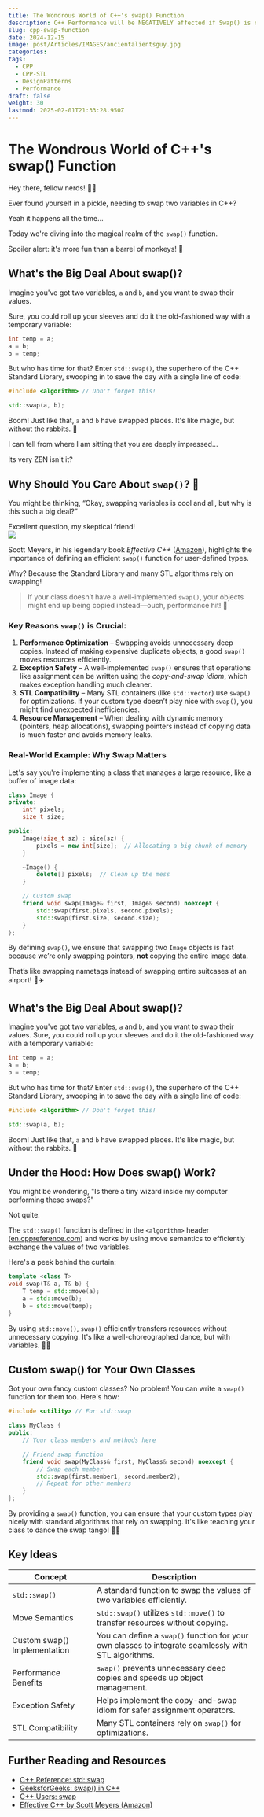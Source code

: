 ```yaml
---
title: The Wondrous World of C++'s swap() Function
description: C++ Performance will be NEGATIVELY affected if Swap() is not done right
slug: cpp-swap-function
date: 2024-12-15
image: post/Articles/IMAGES/ancientalientsguy.jpg
categories: 
tags:
  - CPP
  - CPP-STL
  - DesignPatterns
  - Performance
draft: false
weight: 30
lastmod: 2025-02-01T21:33:28.950Z
---
```

# The Wondrous World of C++'s swap() Function

Hey there, fellow nerds! 🧑‍💻

Ever found yourself in a pickle, needing to swap two variables in C++?

Yeah it happens all the time...

Today we're diving into the magical realm of the `swap()` function.

Spoiler alert: it's more fun than a barrel of monkeys! 🐒

## What's the Big Deal About swap()?

Imagine you've got two variables, `a` and `b`, and you want to swap their values.

Sure, you could roll up your sleeves and do it the old-fashioned way with a temporary variable:

```cpp
int temp = a;
a = b;
b = temp;
```

But who has time for that? Enter `std::swap()`, the superhero of the C++ Standard Library, swooping in to save the day with a single line of code:

```cpp
#include <algorithm> // Don't forget this!

std::swap(a, b);
```

Boom! Just like that, `a` and `b` have swapped places. It's like magic, but without the rabbits. 🐇

I can tell from where I am sitting that you are deeply impressed...

Its very ZEN isn't it?

## Why Should You Care About `swap()`? 🤔

You might be thinking, “Okay, swapping variables is cool and all, but why is this such a big deal?”

Excellent question, my skeptical friend!\
![](/post/Articles/IMAGES/ancientalientsguy.jpg)

Scott Meyers, in his legendary book *Effective C++* ([Amazon](https://www.amazon.com/Effective-Specific-Improve-Programs-Designs/dp/0321334876)), highlights the importance of defining an efficient `swap()` function for user-defined types.

Why? Because the Standard Library and many STL algorithms rely on swapping!

> If your class doesn’t have a well-implemented `swap()`, your objects might end up being copied instead—ouch, performance hit! 🚨

### Key Reasons `swap()` is Crucial:

1. **Performance Optimization** – Swapping avoids unnecessary deep copies. Instead of making expensive duplicate objects, a good `swap()` moves resources efficiently.
2. **Exception Safety** – A well-implemented `swap()` ensures that operations like assignment can be written using the *copy-and-swap idiom*, which makes exception handling much cleaner.
3. **STL Compatibility** – Many STL containers (like `std::vector`) use `swap()` for optimizations. If your custom type doesn’t play nice with `swap()`, you might find unexpected inefficiencies.
4. **Resource Management** – When dealing with dynamic memory (pointers, heap allocations), swapping pointers instead of copying data is much faster and avoids memory leaks.

### Real-World Example: Why Swap Matters

Let's say you're implementing a class that manages a large resource, like a buffer of image data:

```cpp
class Image {
private:
    int* pixels;
    size_t size;

public:
    Image(size_t sz) : size(sz) {
        pixels = new int[size];  // Allocating a big chunk of memory
    }

    ~Image() {
        delete[] pixels;  // Clean up the mess
    }

    // Custom swap
    friend void swap(Image& first, Image& second) noexcept {
        std::swap(first.pixels, second.pixels);
        std::swap(first.size, second.size);
    }
};
```

By defining `swap()`, we ensure that swapping two `Image` objects is fast because we’re only swapping pointers, **not** copying the entire image data.

That’s like swapping nametags instead of swapping entire suitcases at an airport! 🛄✈️

## What's the Big Deal About swap()?

Imagine you've got two variables, `a` and `b`, and you want to swap their values. Sure, you could roll up your sleeves and do it the old-fashioned way with a temporary variable:

```cpp
int temp = a;
a = b;
b = temp;
```

But who has time for that? Enter `std::swap()`, the superhero of the C++ Standard Library, swooping in to save the day with a single line of code:

```cpp
#include <algorithm> // Don't forget this!

std::swap(a, b);
```

Boom! Just like that, `a` and `b` have swapped places. It's like magic, but without the rabbits. 🐇

## Under the Hood: How Does swap() Work?

You might be wondering, "Is there a tiny wizard inside my computer performing these swaps?"

Not quite.

The `std::swap()` function is defined in the `<algorithm>` header ([en.cppreference.com](https://en.cppreference.com/w/cpp/algorithm/swap)) and works by using move semantics to efficiently exchange the values of two variables.

Here's a peek behind the curtain:

```cpp
template <class T>
void swap(T& a, T& b) {
    T temp = std::move(a);
    a = std::move(b);
    b = std::move(temp);
}
```

By using `std::move()`, `swap()` efficiently transfers resources without unnecessary copying. It's like a well-choreographed dance, but with variables. 💃🕺

## Custom swap() for Your Own Classes

Got your own fancy custom classes? No problem! You can write a `swap()` function for them too. Here's how:

```cpp
#include <utility> // For std::swap

class MyClass {
public:
    // Your class members and methods here

    // Friend swap function
    friend void swap(MyClass& first, MyClass& second) noexcept {
        // Swap each member
        std::swap(first.member1, second.member2);
        // Repeat for other members
    }
};
```

By providing a `swap()` function, you can ensure that your custom types play nicely with standard algorithms that rely on swapping. It's like teaching your class to dance the swap tango! 💃🕺

## Key Ideas

| Concept                      | Description                                                                                          |
| ---------------------------- | ---------------------------------------------------------------------------------------------------- |
| `std::swap()`                | A standard function to swap the values of two variables efficiently.                                 |
| Move Semantics               | `std::swap()` utilizes `std::move()` to transfer resources without copying.                          |
| Custom swap() Implementation | You can define a `swap()` function for your own classes to integrate seamlessly with STL algorithms. |
| Performance Benefits         | `swap()` prevents unnecessary deep copies and speeds up object management.                           |
| Exception Safety             | Helps implement the copy-and-swap idiom for safer assignment operators.                              |
| STL Compatibility            | Many STL containers rely on `swap()` for optimizations.                                              |

## Further Reading and Resources

* [C++ Reference: std::swap](https://en.cppreference.com/w/cpp/algorithm/swap)
* [GeeksforGeeks: swap() in C++](https://www.geeksforgeeks.org/swap-in-cpp/)
* [C++ Users: swap](https://cplusplus.com/reference/algorithm/swap/)
* [Effective C++ by Scott Meyers (Amazon)](https://www.amazon.com/Effective-Specific-Improve-Programs-Designs/dp/0321334876)
